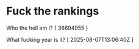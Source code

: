 # Fuck the rankings

Who the hell am I?
{ 36694955 }

What fucking year is it?
[ 2025-08-07T13:06:40Z ]
